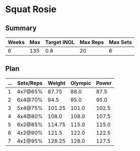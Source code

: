# Squat Rosie

## Summary

Weeks | Max | Target INOL | Max Reps | Max Sets
--- | --- | --- | --- | ---
6 | 135 | 0.8 | 20 | 6

## Plan

 ... | Sets/Reps | Weight | Olympic | Power
--- | --- | --- | --- | ---
1 | 4x7@65% | 87.75 | 88.0 | 87.5
2 | 6x4@70% | 94.5 | 95.0 | 95.0
3 | 5x4@75% | 101.25 | 101.0 | 102.5
4 | 4x4@80% | 108.0 | 108.0 | 107.5
5 | 6x2@85% | 114.75 | 115.0 | 115.0
6 | 4x2@90% | 121.5 | 122.0 | 122.5
7 | 4x1@95% | 128.25 | 128.0 | 127.5
